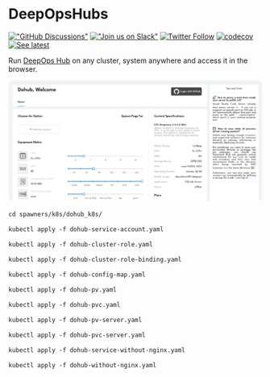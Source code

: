 # DeepOpsHubs

[!["GitHub Discussions"](https://img.shields.io/badge/%20GitHub-%20Discussions-gray.svg?longCache=true&logo=github&colorB=purple)](https://github.com/coder/code-server/discussions) [!["Join us on Slack"](https://img.shields.io/badge/join-us%20on%20slack-gray.svg?longCache=true&logo=slack&colorB=brightgreen)](https://coder.com/community) [![Twitter Follow](https://img.shields.io/twitter/follow/CoderHQ?label=%40CoderHQ&style=social)](https://twitter.com/coderhq) [![codecov](https://codecov.io/gh/coder/code-server/branch/main/graph/badge.svg?token=5iM9farjnC)](https://codecov.io/gh/coder/code-server) [![See latest](https://img.shields.io/static/v1?label=Docs&message=see%20latest&color=blue)](https://coder.com/docs/code-server/latest)

Run [DeepOps Hub](https://github.com/daovietanh190499/DeepOps) on any cluster, system anywhere and
access it in the browser.

![Screenshot](./docs/assets/screenshot-modified.png)

```shell
cd spawners/k8s/dohub_k8s/
```

```shell
kubectl apply -f dohub-service-account.yaml
```

```shell
kubectl apply -f dohub-cluster-role.yaml
```

```shell
kubectl apply -f dohub-cluster-role-binding.yaml
```

```shell
kubectl apply -f dohub-config-map.yaml
```

```shell
kubectl apply -f dohub-pv.yaml
```

```shell
kubectl apply -f dohub-pvc.yaml
```

```shell
kubectl apply -f dohub-pv-server.yaml
```

```shell
kubectl apply -f dohub-pvc-server.yaml
```

```shell
kubectl apply -f dohub-service-without-nginx.yaml
```

```shell
kubectl apply -f dohub-without-nginx.yaml
```

